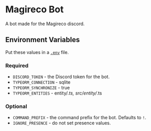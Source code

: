 
# Magireco Bot

A bot made for the Magireco discord.

## Environment Variables

Put these values in a [`.env`](https://www.npmjs.com/package/dotenv) file.

### Required

* `DISCORD_TOKEN` - the Discord token for the bot.
* `TYPEORM_CONNECTION` - sqlite
* `TYPEORM_SYNCHRONIZE` - true
* `TYPEORM_ENTITIES` - entity/*.ts, src/entity/*.ts
 
### Optional

* `COMMAND_PREFIX` - the command prefix for the bot. Defaults to `!`. 
* `IGNORE_PRESENCE` - do not set presence values.
